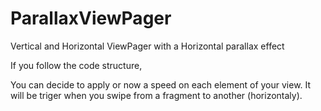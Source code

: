 ParallaxViewPager
=================

Vertical and Horizontal ViewPager with a Horizontal parallax effect

If you follow the code structure, 

You can decide to apply or now a speed on each element of your view. 
It will be triger when you swipe from a fragment to another (horizontaly).
